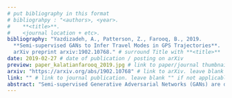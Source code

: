 ```yaml
---
# put bibliography in this format
# bibliograhpy : "<authors>, <year>.
#    **<title>**.
#    <journal location + etc>.
bibliography: "Yazdizadeh, A., Patterson, Z., Farooq, B., 2019.
  **Semi-supervised GANs to Infer Travel Modes in GPS Trajectories**.
  arXiv preprint arxiv:1902.10768." # surround Title with **<title>**
date: 2019-02-27 # date of publication / posting on arXiv
preview: paper_kalatianfarooq_2019.jpg # link to paper/journal thumbnail. leave blank "" if not applicable
arxiv: "https://arxiv.org/abs/1902.10768" # link to arXiv. leave blank "" if not applicable
link: "" # link to journal publication. leave blank "" if not applicable
abstract: "Semi-supervised Generative Adversarial Networks (GANs) are developed in the context of travel mode inference with uni-dimensional smartphone trajectory data. We use data from a large-scale smartphone travel survey in Montreal, Canada. We convert GPS trajectories into fixed-sized segments with five channels (variables). We develop different GANs architectures and compare their prediction results with Convolutional Neural Networks (CNNs). The best semi-supervised GANs model led to a prediction accuracy of 83.4%, while the best CNN model was able to achieve the prediction accuracy of 81.3%. The results compare favorably with previous studies, especially when taking the large-scale real-world nature of the dataset into account."
---
```

